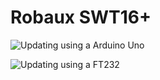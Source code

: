 # Robaux SWT16+

![Updating using a Arduino Uno](https://raw.githubusercontent.com/robaux/swt16plus/master/update/updatingArduinoUno.jpg?token=AGIDIEQGQYGG4JJSD7D5J4C5GMC5C)

![Updating using a FT232](https://raw.githubusercontent.com/robaux/swt16plus/master/update/updatingFT232.jpg?token=AGIDIEWGMRKW5GVSPPMDQ3S5GMDBQ)
